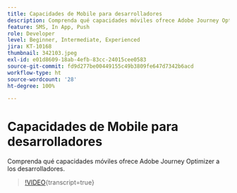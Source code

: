 ```yaml
---
title: Capacidades de Mobile para desarrolladores
description: Comprenda qué capacidades móviles ofrece Adobe Journey Optimizer a los desarrolladores.
feature: SMS, In App, Push
role: Developer
level: Beginner, Intermediate, Experienced
jira: KT-10168
thumbnail: 342103.jpeg
exl-id: e01d8609-18ab-4efb-83cc-24015cee0583
source-git-commit: fd9d277be00449155c49b3809fe647d7342b6acd
workflow-type: ht
source-wordcount: '28'
ht-degree: 100%

---
```


# Capacidades de Mobile para desarrolladores

Comprenda qué capacidades móviles ofrece Adobe Journey Optimizer a los desarrolladores.

>[!VIDEO](https://video.tv.adobe.com/v/342103?quality=12&learn=on){transcript=true}
